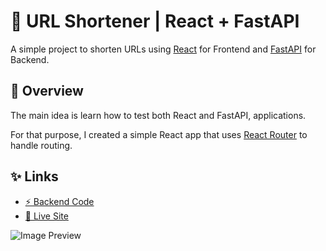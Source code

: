 # 🔗 URL Shortener | React + FastAPI

A simple project to shorten URLs using [React](https://reactjs.org/) for Frontend and [FastAPI](https://tiangolo.fastapi.com/) for Backend.

## 🎈 Overview

The main idea is learn how to test both React and FastAPI, applications.

For that purpose, I created a simple React app that uses [React Router](https://reactrouter.com/) to handle routing.

## ✨ Links

- [⚡ Backend Code](https://github.com/skylissh/url-shortener-api/)
- [🔴 Live Site](https://url.skylissh.me/)

![Image Preview](https://url.skylissh.me/assets/meta-image.png)
